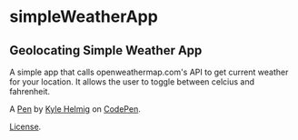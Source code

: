 # simpleWeatherApp

Geolocating Simple Weather App
------------------------------
A simple app that calls openweathermap.com's API to get current weather for your location. It allows the user to toggle between celcius and fahrenheit.

A [Pen](http://codepen.io/kshc46/pen/XdZzrY) by [Kyle Helmig](http://codepen.io/kshc46) on [CodePen](http://codepen.io/).

[License](http://codepen.io/kshc46/pen/XdZzrY/license).
